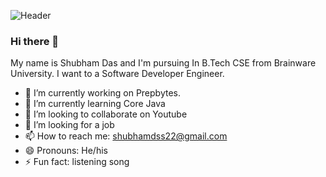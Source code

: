 ![Header](https://raw.githubusercontent.com/halfrost/halfrost/master/icons/header_.png)

### Hi there 👋

My name is Shubham Das and I'm pursuing In B.Tech CSE from Brainware University. I want to a Software Developer Engineer.



- 🔭 I’m currently working on Prepbytes.
- 🌱 I’m currently learning Core Java
- 👯 I’m looking to collaborate on Youtube
- 🤔 I’m looking for a job 
- 📫 How to reach me: shubhamdss22@gmail.com
- 😄 Pronouns: He/his
- ⚡ Fun fact: listening song 

